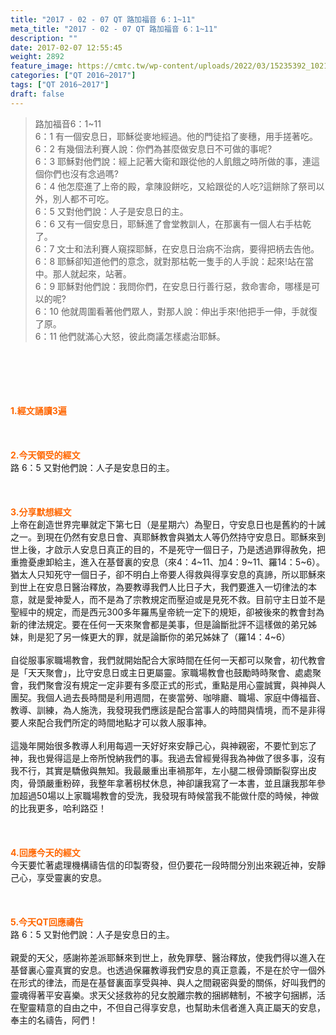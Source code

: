 ```yaml
---
title: "2017 - 02 - 07 QT 路加福音 6：1~11"
meta_title: "2017 - 02 - 07 QT 路加福音 6：1~11"
description: ""
date: 2017-02-07 12:55:45
weight: 2892
feature_image: https://cmtc.tw/wp-content/uploads/2022/03/15235392_10211799862337740_180693556567566654_o-1.webp
categories: ["QT 2016~2017"]
tags: ["QT 2016~2017"]
draft: false
---
```


<blockquote>路加福音6：1~11<br />
6：1 有一個安息日，耶穌從麥地經過。他的門徒掐了麥穗，用手搓著吃。<br />
6：2 有幾個法利賽人說：你們為甚麼做安息日不可做的事呢?<br />
6：3 耶穌對他們說：經上記著大衛和跟從他的人飢餓之時所做的事，連這個你們也沒有念過嗎?<br />
6：4 他怎麼進了上帝的殿，拿陳設餅吃，又給跟從的人吃?這餅除了祭司以外，別人都不可吃。<br />
6：5 又對他們說：人子是安息日的主。<br />
6：6 又有一個安息日，耶穌進了會堂教訓人，在那裏有一個人右手枯乾了。<br />
6：7 文士和法利賽人窺探耶穌，在安息日治病不治病，要得把柄去告他。<br />
6：8 耶穌卻知道他們的意念，就對那枯乾一隻手的人手說：起來!站在當中。那人就起來，站著。<br />
6：9 耶穌對他們說：我問你們，在安息日行善行惡，救命害命，哪樣是可以的呢?<br />
6：10 他就周圍看著他們眾人，對那人說：伸出手來!他把手一伸，手就復了原。<br />
6：11 他們就滿心大怒，彼此商議怎樣處治耶穌。</blockquote><br />
&nbsp;<br />
<br />
&nbsp;<br />
<br />
<span style="color: #ff6600;"><strong>1.</strong><strong>經文誦讀3遍</strong></span><br />
<br />
<span style="color: #ff6600;"><strong> </strong></span><br />
<br />
<span style="color: #ff6600;"><strong>2.</strong><strong>今天領受的經文<br />
</strong></span>路 6：5 又對他們說：人子是安息日的主。<br />
<br />
&nbsp;<br />
<br />
<span style="color: #ff6600;"><strong>3.</strong><strong>分享默想經文<br />
</strong></span>上帝在創造世界完畢就定下第七日（是星期六）為聖日，守安息日也是舊約的十誡之一。到現在仍然有安息日會、真耶穌教會與猶太人等仍然持守安息日。耶穌來到世上後，才啟示人安息日真正的目的，不是死守一個日子，乃是透過罪得赦免，把重擔憂慮卸給主，進入在基督裏的安息（來4：4~11、加4：9~11、羅14：5~6）。猶太人只知死守一個日子，卻不明白上帝要人得救與得享安息的真諦，所以耶穌來到世上在安息日醫治釋放，為要教導我們人比日子大，我們要進入一切律法的本意，就是愛神愛人，而不是為了宗教規定而壓迫或是見死不救。目前守主日並不是聖經中的規定，而是西元300多年羅馬皇帝統一定下的規矩，卻被後來的教會封為新的律法規定。要在任何一天來聚會都是美事，但是論斷批評不這樣做的弟兄姊妹，則是犯了另一條更大的罪，就是論斷你的弟兄姊妹了（羅14：4~6）<br />
<br />
自從服事家職場教會，我們就開始配合大家時間在任何一天都可以聚會，初代教會是「天天聚會」，比守安息日或主日更屬靈。家職場教會也鼓勵時時聚會、處處聚會，我們聚會沒有規定一定非要有多麼正式的形式，重點是用心靈誠實，與神與人團契。我個人過去長時間是利用週間，在麥當勞、咖啡廳、職場、家庭中傳福音、教導、訓練，為人施洗，我發現我們應該是配合當事人的時間與情境，而不是非得要人來配合我們所定的時間地點才可以救人服事神。<br />
<br />
這幾年開始很多教導人利用每週一天好好來安靜己心，與神親密，不要忙到忘了神，我也覺得這是上帝所悅納我們的事。我過去曾經覺得我為神做了很多事，沒有我不行，其實是驕傲與無知。我最嚴重出車禍那年，左小腿二根骨頭斷裂穿出皮肉，骨頭嚴重粉碎，我整年拿著枴杖休息，神卻讓我寫了一本書，並且讓我那年參加超過50場以上家職場教會的受洗，我發現有時候當我不能做什麼的時候，神做的比我更多，哈利路亞！<br />
<br />
&nbsp;<br />
<br />
<span style="color: #ff6600;"><strong>4.</strong><strong>回應今天的經文<br />
</strong></span>今天要忙著處理機構禱告信的印製寄發，但仍要花一段時間分別出來親近神，安靜己心，享受靈裏的安息。<br />
<br />
&nbsp;<br />
<br />
<span style="color: #ff6600;"><strong>5.</strong></span><strong><span style="color: #ff6600;">今天QT回應禱告<br />
</span></strong>路 6：5 又對他們說：人子是安息日的主。<br />
<br />
親愛的天父，感謝祢差派耶穌來到世上，赦免罪孽、醫治釋放，使我們得以進入在基督裏心靈真實的安息。也透過保羅教導我們安息的真正意義，不是在於守一個外在形式的律法，而是在基督裏面享受與神、與人之間親密與愛的關係，好叫我們的靈魂得著平安喜樂。求天父拯救祢的兒女脫離宗教的捆綁轄制，不被字句捆綁，活在聖靈精意的自由之中，不但自己得享安息，也幫助未信者進入真正屬天的安息，奉主的名禱告，阿們！<br />
<br />
&nbsp;<br />
<br />
<strong><span style="color: #ff6600;"> </span></strong>
        